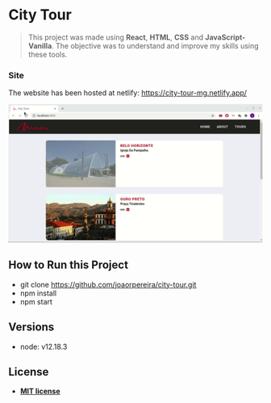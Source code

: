 # City Tour

> This project was made using **React**, **HTML**, **CSS** and **JavaScript-Vanilla**. The objective was to understand and improve my skills using these tools.

### Site
The website has been hosted at netlify: https://city-tour-mg.netlify.app/

![](city-tour.gif)

## How to Run this Project

- git clone https://github.com/joaorpereira/city-tour.git
- npm install
- npm start

## Versions

- node: v12.18.3

## License

- **[MIT license](http://opensource.org/licenses/mit-license.php)**
